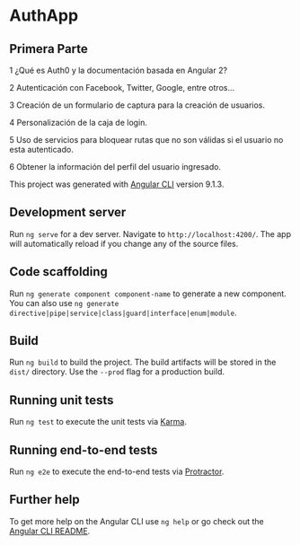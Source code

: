 # AuthApp

## Primera Parte
1 ¿Qué es Auth0 y la documentación basada en Angular 2?

2 Autenticación con Facebook, Twitter, Google, entre otros...

3 Creación de un formulario de captura para la creación de usuarios.

4 Personalización de la caja de login.

5 Uso de servicios para bloquear rutas que no son válidas si el usuario no esta autenticado.

6 Obtener la información del perfil del usuario ingresado.

This project was generated with [Angular CLI](https://github.com/angular/angular-cli) version 9.1.3.

## Development server

Run `ng serve` for a dev server. Navigate to `http://localhost:4200/`. The app will automatically reload if you change any of the source files.

## Code scaffolding

Run `ng generate component component-name` to generate a new component. You can also use `ng generate directive|pipe|service|class|guard|interface|enum|module`.

## Build

Run `ng build` to build the project. The build artifacts will be stored in the `dist/` directory. Use the `--prod` flag for a production build.

## Running unit tests

Run `ng test` to execute the unit tests via [Karma](https://karma-runner.github.io).

## Running end-to-end tests

Run `ng e2e` to execute the end-to-end tests via [Protractor](http://www.protractortest.org/).

## Further help

To get more help on the Angular CLI use `ng help` or go check out the [Angular CLI README](https://github.com/angular/angular-cli/blob/master/README.md).
